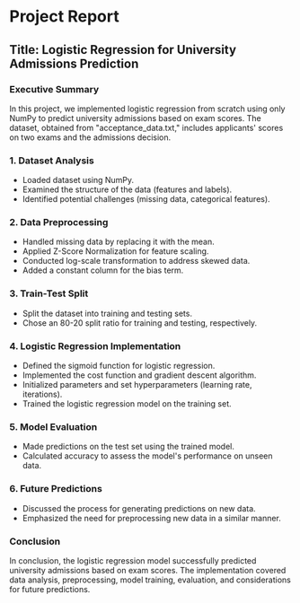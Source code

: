 # Project Report

## Title: Logistic Regression for University Admissions Prediction

### Executive Summary

In this project, we implemented logistic regression from scratch using only NumPy to predict university admissions based on exam scores. The dataset, obtained from "acceptance_data.txt," includes applicants' scores on two exams and the admissions decision.

### 1. Dataset Analysis

- Loaded dataset using NumPy.
- Examined the structure of the data (features and labels).
- Identified potential challenges (missing data, categorical features).

### 2. Data Preprocessing

- Handled missing data by replacing it with the mean.
- Applied Z-Score Normalization for feature scaling.
- Conducted log-scale transformation to address skewed data.
- Added a constant column for the bias term.

### 3. Train-Test Split

- Split the dataset into training and testing sets.
- Chose an 80-20 split ratio for training and testing, respectively.

### 4. Logistic Regression Implementation

- Defined the sigmoid function for logistic regression.
- Implemented the cost function and gradient descent algorithm.
- Initialized parameters and set hyperparameters (learning rate, iterations).
- Trained the logistic regression model on the training set.

### 5. Model Evaluation

- Made predictions on the test set using the trained model.
- Calculated accuracy to assess the model's performance on unseen data.

### 6. Future Predictions

- Discussed the process for generating predictions on new data.
- Emphasized the need for preprocessing new data in a similar manner.

### Conclusion

In conclusion, the logistic regression model successfully predicted university admissions based on exam scores. The implementation covered data analysis, preprocessing, model training, evaluation, and considerations for future predictions.
